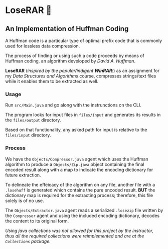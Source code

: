 # LoseRAR 📁
## An Implementation of Huffman Coding
A Huffman code is a particular type of optimal prefix code that is commonly used for lossless data compression. 

The process of finding or using such a code proceeds by means of Huffman coding, an algorithm developed by *David A. Huffman*.

**LoseRAR** (*inspired by the popular/indigent **WinRAR**!*) as an assignment for my *Data Structures and Algorithms* course, compresses strings/text files while it enables them to be extracted as well.

### Usage
Run `src/Main.java` and go along with the instrunctions on the CLI.

The program looks for input files in `files/input` and generates its results in the `files/output` directory.

Based on that functionality, any asked path for input is relative to the `files/input` directory.

### Process
We have the `Objects/Compressor.java` agent which uses the Huffman algorithm to produce a `Objects/Zip.java` object containing the final encoded result along with a map to indicate the encoding dictionary for future extraction.

To delineate the effeicacy of the algorithm on any file, another file with a `.losehuff` is generated which contains the pure encoded result. **BUT** the dictionary map is required for the extracting process; therefore, this file solely is of no use.

The `Objects/Extractor.java` agent reads a serialized `.losezip` file written by the `Compressor` agent and using the included encoding dictionary, decodes the content to its original form.

*Using java collections was not allowed for this project by the instructor, thus all the required collections were reimplemented and are at the `Collections` package.*
